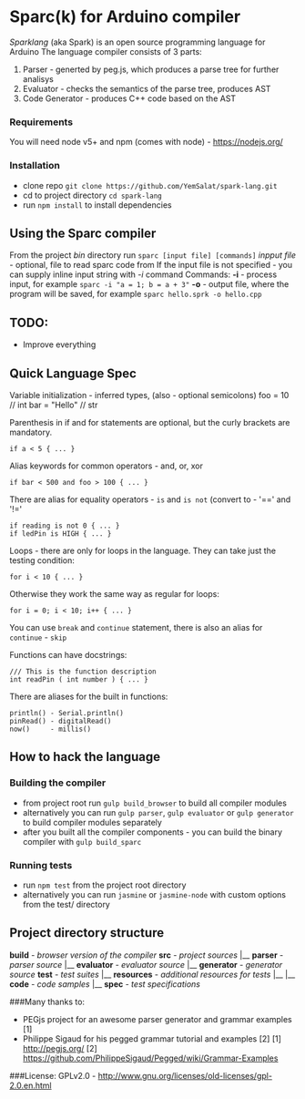 # Sparc(k) for Arduino compiler

_Sparklang_ (aka Spark) is an open source programming language for Arduino
The language compiler consists of 3 parts:
1) Parser - generted by peg.js, which produces a parse tree for further analisys
2) Evaluator - checks the semantics of the parse tree, produces AST
3) Code Generator - produces C++ code based on the AST

### Requirements
You will need node v5+ and npm (comes with node) - https://nodejs.org/

### Installation
- clone repo `git clone https://github.com/YemSalat/spark-lang.git`
- cd to project directory `cd spark-lang`
- run `npm install` to install dependencies


## Using the Sparc compiler
From the project _bin_ directory run `sparc [input file] [commands]` 
_inpput file_ - optional, file to read sparc code from
If the input file is not specified - you can supply inline input string with _-i_ command
Commands:
__-i__ - process input, for example `sparc -i "a = 1; b = a + 3"`
__-o__ - output file, where the program will be saved, for example `sparc hello.sprk -o hello.cpp`


## TODO:
- Improve everything

## Quick Language Spec
Variable initialization - inferred types, (also - optional semicolons)
    foo = 10 // int
    bar = "Hello" // str


Parenthesis in if and for statements are optional, but the curly brackets are mandatory.

    if a < 5 { ... }


Alias keywords for common operators - and, or, xor

    if bar < 500 and foo > 100 { ... }


There are alias for equality operators - `is` and `is not` (convert to - '==' and '!='

    if reading is not 0 { ... }
    if ledPin is HIGH { ... }


Loops - there are only for loops in the language.
They can take just the testing condition:

    for i < 10 { ... }


Otherwise they work the same way as regular for loops:

    for i = 0; i < 10; i++ { ... }


You can use `break` and `continue` statement,
there is also an alias for `continue` - `skip`


Functions can have docstrings:

    /// This is the function description
    int readPin ( int number ) { ... }


There are aliases for the built in functions:

    println() - Serial.println()
    pinRead() - digitalRead()
    now()     - millis()


## How to hack the language

### Building the compiler
- from project root run `gulp build_browser` to build all compiler modules
- alternatively you can run `gulp parser`, `gulp evaluator` or `gulp generator` to build compiler modules separately
- after you built all the compiler components - you can build the binary compiler with `gulp build_sparc`

### Running tests
- run `npm test` from the project root directory
- alternatively you can run `jasmine` or `jasmine-node` with custom options from the test/ directory 


## Project directory structure
**build** - *browser version of the compiler*
**src** - *project sources*
|__ **parser** - *parser source*
|__ **evaluator** - *evaluator source*
|__ **generator** - *generator source*
**test** - *test suites*
|__ **resources** - *additional resources for tests*
|__ |__ **code** - *code samples*
|__ **spec** - *test specifications*


###Many thanks to:
- PEGjs project for an awesome parser generator and grammar examples [1]
- Philippe Sigaud for his pegged grammar tutorial and examples [2]
[1] http://pegjs.org/
[2] https://github.com/PhilippeSigaud/Pegged/wiki/Grammar-Examples

###License:
GPLv2.0 - http://www.gnu.org/licenses/old-licenses/gpl-2.0.en.html

